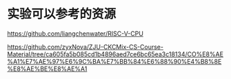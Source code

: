 # 实验可以参考的资源

https://github.com/liangchenwater/RISC-V-CPU

https://github.com/zyxNova/ZJU-CKCMix-CS-Course-Material/tree/ca605fa5b085cd1b4896aed7ce6bc65ea3c18134/CO%E8%AE%A1%E7%AE%97%E6%9C%BA%E7%BB%84%E6%88%90%E4%B8%8E%E8%AE%BE%E8%AE%A1
